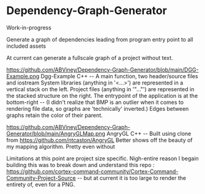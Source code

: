 # Dependency-Graph-Generator
Work-in-progress

Generate a graph of dependencies leading from program entry point to all included assets

At current can generate a fullscale graph of a project without text.

https://github.com/ABViney/Dependency-Graph-Generator/blob/main/DGG-Example.png
Dgg-Example
C++ -- A main function, two header/source files and iostream
System libraries (anything in '<...>') are represented in a vertical stack on the left.
Project files (anything in '"..."') are represented in the stacked structure on the right.
The entrypoint of the application is at the bottom-right --
  (I didn't realize that BMP is an outlier when it comes to rendering file data, so graphs are 'technically' inverted.)
Edges between graphs retain the color of their parent.

https://github.com/ABViney/Dependency-Graph-Generator/blob/main/AngryGLMap.png
AngryGL
C++ -- Built using clone from https://github.com/ntcaston/AngryGL
Better shows off the beauty of my mapping algorithm. Pretty even without

Limitations at this point are project size specific.
Nigh-entire reason I begain building this was to break down and understand this repo : https://github.com/cortex-command-community/Cortex-Command-Community-Project-Source -- but at current it is too large to render the entirety of, even for a PNG.
